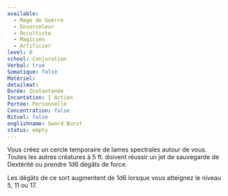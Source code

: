 ```yaml
---
available:
  - Mage de Guerre
  - Ensorceleur
  - Occultiste
  - Magicien
  - Artificier
level: 0
school: Conjuration
Verbal: true
Somatique: false
Matériel:
detailmat:
Durée: Instantanée
Incantation: 1 Action
Portée: Personnelle
Concentration: false
Rituel: false
englishname: Sword Burst
status: empty
---
```

Vous créez un cercle temporaire de lames spectrales autour de vous. Toutes les autres créatures à 5 ft. doivent réussir un jet de sauvegarde de Dextérité ou prendre 1d6 dégâts de force.

Les dégâts de ce sort augmentent de 1d6 lorsque vous atteignez le niveau 5, 11 ou 17.
